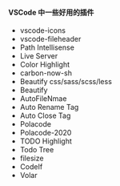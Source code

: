 #### VSCode 中一些好用的插件

- vscode-icons
- vscode-fileheader
- Path Intellisense
- Live Server
- Color Highlight
- carbon-now-sh
- Beautify css/sass/scss/less
- Beautify
- AutoFileNmae
- Auto Rename Tag
- Auto Close Tag
- Polacode
- Polacode-2020
- TODO Highlight
- Todo Tree
- filesize
- CodeIf
- Volar
